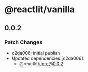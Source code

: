 # @reactlit/vanilla

## 0.0.2

### Patch Changes

- c2da006: Initial publish
- Updated dependencies [c2da006]
  - @reactlit/core@0.0.2
